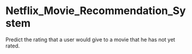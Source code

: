 # Netflix_Movie_Recommendation_System
Predict the rating that a user would give to a movie that he has not yet rated.
